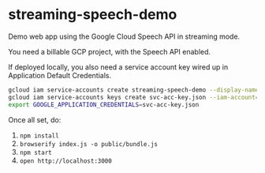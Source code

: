 # streaming-speech-demo
Demo web app using the Google Cloud Speech API in streaming mode.

You need a billable GCP project, with the Speech API enabled.

If deployed locally, you also need a service account key wired up in Application Default Credentials.

```bash
gcloud iam service-accounts create streaming-speech-demo --display-name "streaming-speech-demo"
gcloud iam service-accounts keys create svc-acc-key.json --iam-account=streaming-speech-demo@$MY_PROJECT_NAME.iam.gserviceaccount.com
export GOOGLE_APPLICATION_CREDENTIALS=svc-acc-key.json
```

Once all set, do:

1. `npm install`
2. `browserify index.js -o public/bundle.js`
3. `npm start`
4. `open http://localhost:3000`
